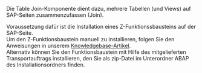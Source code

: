 Die Table Join-Komponente dient dazu, mehrere Tabellen (und Views) auf SAP-Seiten zusammenzufassen (Join).  

Voraussetzung dafür ist die Installation eines Z-Funktionssbausteins auf der SAP-Seite. <br>
Um den Z-Funktionsbaustein manuell zu installieren, folgen Sie den Anweisungen in unserem [Knowledgebase-Artikel](https://my.theobald-software.com/index.php?/Knowledgebase/Article/View/68/67/how-to-import-an-sap-transport-request-with-the-transport-management-system-stms).<br>
Alternativ können Sie den Funktionsbaustein mit Hilfe des mitgelieferten Transportauftrags installieren, den Sie als zip-Datei im Unterordner ABAP des Installationsordners finden. 